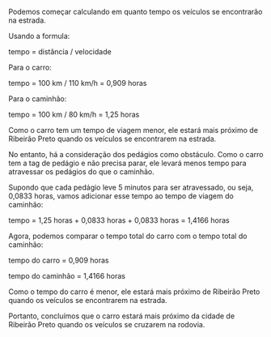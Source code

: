 Podemos começar calculando em quanto tempo os veículos se encontrarão na estrada.

Usando a formula:

tempo = distância / velocidade

Para o carro:

tempo = 100 km / 110 km/h = 0,909 horas

Para o caminhão:

tempo = 100 km / 80 km/h = 1,25 horas

Como o carro tem um tempo de viagem menor, ele estará mais próximo de Ribeirão Preto quando os veículos se encontrarem na estrada.

No entanto, há a consideração dos pedágios como obstáculo. Como o carro tem a tag de pedágio e não precisa parar, ele levará menos tempo para atravessar os pedágios do que o caminhão.

Supondo que cada pedágio leve 5 minutos para ser atravessado, ou seja, 0,0833 horas, vamos adicionar esse tempo ao tempo de viagem do caminhão:

tempo = 1,25 horas + 0,0833 horas + 0,0833 horas = 1,4166 horas

Agora, podemos comparar o tempo total do carro com o tempo total do caminhão:

tempo do carro = 0,909 horas

tempo do caminhão = 1,4166 horas

Como o tempo do carro é menor, ele estará mais próximo de Ribeirão Preto quando os veículos se encontrarem na estrada.

Portanto, concluímos que o carro estará mais próximo da cidade de Ribeirão Preto quando os veículos se cruzarem na rodovia.